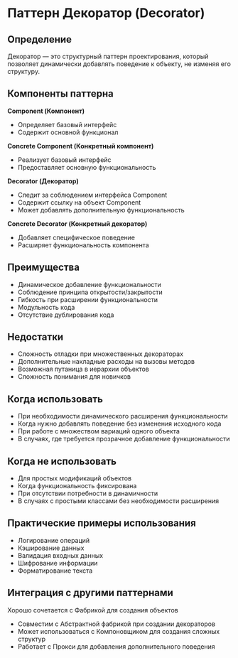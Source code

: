 # Паттерн Декоратор (Decorator)
## Определение
Декоратор — это структурный паттерн проектирования, который позволяет динамически добавлять поведение к объекту, не изменяя его структуру.

## Компоненты паттерна
**Component (Компонент)**
- Определяет базовый интерфейс
- Содержит основной функционал

**Concrete Component (Конкретный компонент)**
- Реализует базовый интерфейс
- Предоставляет основную функциональность

**Decorator (Декоратор)**
- Следит за соблюдением интерфейса Component
- Содержит ссылку на объект Component
- Может добавлять дополнительную функциональность

**Concrete Decorator (Конкретный декоратор)**
- Добавляет специфическое поведение
- Расширяет функциональность компонента

## Преимущества
- Динамическое добавление функциональности
- Соблюдение принципа открытости/закрытости
- Гибкость при расширении функциональности
- Модульность кода
- Отсутствие дублирования кода

## Недостатки
- Сложность отладки при множественных декораторах
- Дополнительные накладные расходы на вызовы методов
- Возможная путаница в иерархии объектов
- Сложность понимания для новичков

## Когда использовать
- При необходимости динамического расширения функциональности
- Когда нужно добавлять поведение без изменения исходного кода
- При работе с множеством вариаций одного объекта
- В случаях, где требуется прозрачное добавление функциональности

## Когда не использовать
- Для простых модификаций объектов
- Когда функциональность фиксирована
- При отсутствии потребности в динамичности
- В случаях с простыми классами без необходимости расширения

## Практические примеры использования
- Логирование операций
- Кэширование данных
- Валидация входных данных
- Шифрование информации
- Форматирование текста

## Интеграция с другими паттернами
Хорошо сочетается с Фабрикой для создания объектов
- Совместим с Абстрактной фабрикой при создании декораторов
- Может использоваться с Компоновщиком для создания сложных структур
- Работает с Прокси для добавления дополнительного поведения